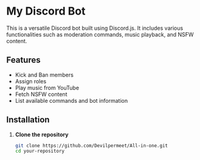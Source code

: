 # My Discord Bot

This is a versatile Discord bot built using Discord.js. It includes various functionalities such as moderation commands, music playback, and NSFW content.

## Features
- Kick and Ban members
- Assign roles
- Play music from YouTube
- Fetch NSFW content
- List available commands and bot information

## Installation

1. **Clone the repository**
   ```sh
   git clone https://github.com/Devilpermeet/All-in-one.git
   cd your-repository
